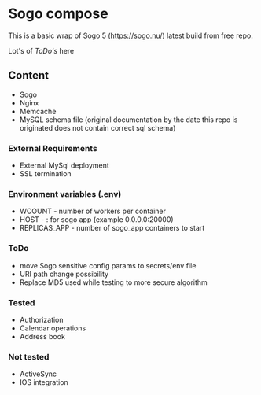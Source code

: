 # Sogo compose

This is a basic wrap of Sogo 5 (https://sogo.nu/) latest build from free repo. 

Lot's of *ToDo's* here

## Content
* Sogo
* Nginx
* Memcache
* MySQL schema file (original documentation by the date this repo is originated does not contain correct sql schema)

### External Requirements
* External MySql deployment
* SSL termination

### Environment variables (.env)
* WCOUNT - number of workers per container
* HOST - <ip>:<port> for sogo app (example 0.0.0.0:20000)
* REPLICAS_APP - number of sogo_app containers to start

### ToDo
* move Sogo sensitive config params to secrets/env file
* URI path change possibility
* Replace MD5 used while testing to more secure algorithm

### Tested
* Authorization
* Calendar operations
* Address book

### Not tested
* ActiveSync
* IOS integration